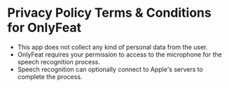 # Privacy Policy Terms & Conditions for OnlyFeat
  
+ This app does not collect any kind of personal data from the user.
+ OnlyFeat requires your permission to access to the microphone for the speech recognition process.
+ Speech recognition can optionally connect to Apple's servers to complete the process.

